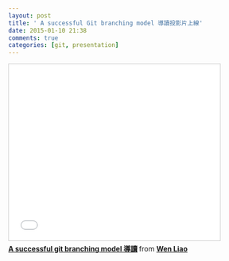 ```yaml
---
layout: post
title: ' A successful Git branching model 導讀投影片上線'
date: 2015-01-10 21:38
comments: true
categories: [git, presentation]
---
```

<iframe src="//www.slideshare.net/slideshow/embed_code/43382196" width="425" height="355" frameborder="0" marginwidth="0" marginheight="0" scrolling="no" style="border:1px solid #CCC; border-width:1px; margin-bottom:5px; max-width: 100%;" allowfullscreen> </iframe> <div style="margin-bottom:5px"> <strong> <a href="//www.slideshare.net/zzz00072/a-successful-git-branching-model-43382196" title="A successful git branching model 導讀" target="_blank">A successful git branching model 導讀</a> </strong> from <strong><a href="//www.slideshare.net/zzz00072" target="_blank">Wen Liao</a></strong> </div>

<script async class="speakerdeck-embed" data-id="c2525af07afb01328ff846860cd29960" data-ratio="1.33333333333333" src="//speakerdeck.com/assets/embed.js"></script>
